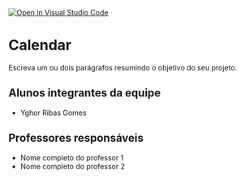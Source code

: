 [![Open in Visual Studio Code](https://classroom.github.com/assets/open-in-vscode-c66648af7eb3fe8bc4f294546bfd86ef473780cde1dea487d3c4ff354943c9ae.svg)](https://classroom.github.com/online_ide?assignment_repo_id=8350659&assignment_repo_type=AssignmentRepo)
# Calendar
Escreva um ou dois parágrafos resumindo o objetivo do seu projeto.

## Alunos integrantes da equipe

* Yghor Ribas Gomes

## Professores responsáveis

* Nome completo do professor 1
* Nome completo do professor 2

